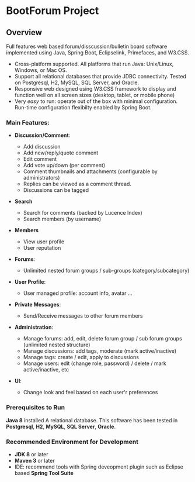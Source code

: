 # BootForum Project

## Overview
Full features web based forum/disscussion/bulletin board software implemented using Java, Spring Boot, Eclipselink, Primefaces, and W3.CSS.

* Cross-platform supported. All platforms that run Java: Unix/Linux, Windows, or Mac OS.
* Support all relational databases that provide JDBC connectivity. Tested on Postgresql, H2, MySQL, SQL Server, and Oracle.
* Responsive web designed using W3.CSS framework to display and function well on all screen sizes (desktop, tablet, or mobile phone)
* Very _easy_ to run: operate out of the box with minimal configuration. Run-time configuration flexibilty enabled by Spring Boot.

### Main Features:

* **Discussion/Comment**:
  * Add discussion
  * Add new/reply/quote comment
  * Edit comment
  * Add vote up/down (per comment)
  * Comment thumbnails and attachments (configurable by administrators)
  * Replies can be viewed as a comment thread.
  * Discussions can be tagged

* **Search**
  * Search for comments (backed by Lucence Index)
  * Search members (by username)

* **Members**
  * View user profile
  * User reputation

* **Forums**:
  * Unlimited nested forum groups / sub-groups (category/subcategory)

* **User Profile**:
  * User managed profile: account info, avatar ...

* **Private Messages**:
  * Send/Receive messages to other forum members 

* **Administration**:
  * Manage forums: add, edit, delete forum group / sub forum groups (unlimited nested structure)
  * Manage discussions: add tags, moderate (mark active/inactive)
  * Manage tags: create / edit, apply to discussions
  * Manage users: edit (change role, password) / delete / mark active/inactive, etc

* **UI**: 
  * Change look and feel based on each user'r preferences
  
### Prerequisites to Run
**Java 8** installed
A relational database. This software has been tested in **Postgresql**, **H2**, **MySQL**, **SQL Server**, **Oracle**.

### Recommended Environment for Development
* **JDK 8** or later
* **Maven 3** or later
* IDE: recommend tools with Spring deveopment plugin such as Eclipse based **Spring Tool Suite**
